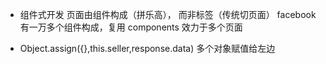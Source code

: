 - 组件式开发
  页面由组件构成（拼乐高）， 而非标签（传统切页面）
  facebook 有一万多个组件构成，复用
  components   效力于多个页面
  
-  Object.assign({},this.seller,response.data)   多个对象赋值给左边
